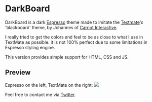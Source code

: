 # DarkBoard

DarkBoard is a dark [Espresso][esp] theme made to imitate the [Textmate][txtm]'s 'blackboard' theme, by Johannes of [Carnot Interactive][carnot].

I really tried to get the colors and feel to be as close to what I use in TextMate as possible. it is not 100% perfect due to some limitations in Espresso styling engine.

This version provides simple support for HTML, CSS and JS. 


## Preview

Espresso on the left, TextMate on the right:
<img src="http://i.imgur.com/ipeJy.png" />


Feel free to contact me via [Twitter][twitter].


[esp]: http://macrabbit.com/espresso/
[txtm]: http://macromates.com/
[carnot]: http://www.carnotinteractive.com
[twitter]: http://twitter.com/jo_shadow
